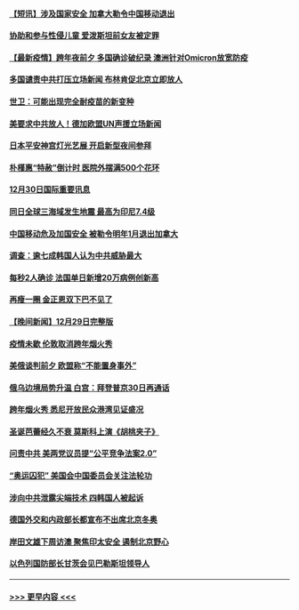 #### [【短讯】涉及国家安全 加拿大勒令中国移动退出](../pages/prog202/a103307497.md?t=12310701) 
#### [协助和参与性侵儿童 爱泼斯坦前女友被定罪](../pages/prog202/a103307555.md?t=12310701) 
#### [【最新疫情】跨年夜前夕 多国确诊破纪录 澳洲针对Omicron放宽防疫](../pages/prog202/a103307514.md?t=12310701) 
#### [多国谴责中共打压立场新闻 布林肯促北京立即放人](../pages/prog202/a103307473.md?t=12310701) 
#### [世卫：可能出现完全耐疫苗的新变种](../pages/prog202/a103306914.md?t=12310701) 
#### [美要求中共放人！德加欧盟UN声援立场新闻](../pages/prog202/a103306865.md?t=12310701) 
#### [日本平安神宫灯光艺展 开启新型夜间参拜](../pages/prog202/a103306858.md?t=12310701) 
#### [朴槿惠“特赦”倒计时 医院外摆满500个花环](../pages/prog202/a103306880.md?t=12310701) 
#### [12月30日国际重要讯息](../pages/prog202/a103306852.md?t=12310701) 
#### [同日全球三海域发生地震 最高为印尼7.4级](../pages/prog202/a103306790.md?t=12310701) 
#### [中国移动危及加国安全 被勒令明年1月退出加拿大](../pages/prog202/a103306816.md?t=12310701) 
#### [调查：逾七成韩国人认为中共威胁最大](../pages/prog202/a103306785.md?t=12310701) 
#### [每秒2人确诊 法国单日新增20万病例创新高](../pages/prog202/a103306694.md?t=12310701) 
#### [再瘦一圈 金正恩双下巴不见了](../pages/prog202/a103306683.md?t=12310701) 
#### [【晚间新闻】12月29日完整版](../pages/prog202/a103306559.md?t=12310701) 
#### [疫情未歇 伦敦取消跨年烟火秀](../pages/prog202/a103306668.md?t=12310701) 
#### [美俄谈判前夕 欧盟称“不能置身事外”](../pages/prog202/a103306644.md?t=12310701) 
#### [俄乌边境局势升温 白宫：拜登普京30日再通话](../pages/prog202/a103306391.md?t=12310701) 
#### [跨年烟火秀 悉尼开放民众港湾见证盛况](../pages/prog202/a103306534.md?t=12310701) 
#### [圣诞芭蕾经久不衰 莫斯科上演《胡桃夹子》](../pages/prog202/a103306352.md?t=12310701) 
#### [问责中共 美两党议员提“公平竞争法案2.0”](../pages/prog202/a103306376.md?t=12310701) 
#### [“奥运囚犯” 美国会中国委员会关注法轮功](../pages/prog202/a103306335.md?t=12310701) 
#### [涉向中共泄露尖端技术 四韩国人被起诉](../pages/prog202/a103306202.md?t=12310701) 
#### [德国外交和内政部长都宣布不出席北京冬奥](../pages/prog202/a103306250.md?t=12310701) 
#### [岸田文雄下周访澳 聚焦印太安全 遏制北京野心](../pages/prog202/a103306089.md?t=12310701) 
#### [以色列国防部长甘茨会见巴勒斯坦领导人](../pages/prog202/a103306026.md?t=12310701) 

----
#### [ >>> 更早内容 <<< ](../indexes/prog202-earlier.md)
